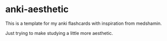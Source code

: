 # anki-aesthetic
This is a template for my anki flashcards with inspiration from medshamin.


Just trying to make studying a little more aesthetic.

